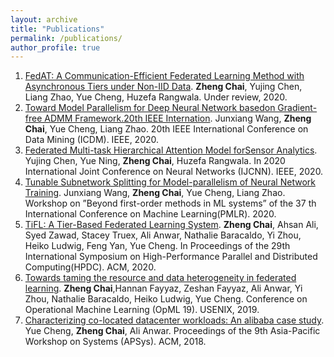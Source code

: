 ```yaml
---
layout: archive
title: "Publications"
permalink: /publications/
author_profile: true
---
```


1. [FedAT: A Communication-Efficient Federated Learning Method with Asynchronous Tiers under Non-IID Data](https://arxiv.org/pdf/2010.05958). **Zheng Chai**, Yujing Chen, Liang Zhao, Yue Cheng, Huzefa Rangwala. Under review, 2020.
2. [Toward Model Parallelism for Deep Neural Network basedon Gradient-free ADMM Framework.20th IEEE Internation](https://arxiv.org/pdf/2009.02868). Junxiang Wang, **Zheng Chai**, Yue Cheng, Liang Zhao. 20th IEEE International Conference on Data Mining (ICDM). IEEE, 2020.
3. [Federated Multi-task Hierarchical Attention Model forSensor Analytics](https://arxiv.org/pdf/1905.05142). Yujing Chen, Yue Ning, **Zheng Chai**, Huzefa Rangwala. In 2020 International Joint Conference on Neural Networks (IJCNN). IEEE, 2020.
4. [Tunable Subnetwork Splitting for Model-parallelism of Neural Network Training](https://arxiv.org/pdf/2009.04053). Junxiang Wang, **Zheng Chai**, Yue Cheng, Liang Zhao. Workshop on ”Beyond first-order methods in ML systems” of the 37 th International Conference on Machine Learning(PMLR). 2020.
5. [TiFL: A Tier-Based Federated Learning System](https://arxiv.org/pdf/2001.09249). **Zheng Chai**, Ahsan Ali, Syed Zawad, Stacey Truex, Ali Anwar, Nathalie Baracaldo, Yi Zhou, Heiko Ludwig, Feng Yan, Yue Cheng. In Proceedings of the 29th International Symposium on High-Performance Parallel and Distributed Computing(HPDC). ACM, 2020.
6. [Towards taming the resource and data heterogeneity in federated learning](https://www.usenix.org/system/files/opml19papers-chai.pdf). **Zheng Chai**,Hannan Fayyaz, Zeshan Fayyaz, Ali Anwar, Yi Zhou, Nathalie Baracaldo, Heiko Ludwig, Yue Cheng. Conference on Operational Machine Learning (OpML 19). USENIX, 2019.
7. [Characterizing co-located datacenter workloads: An alibaba case study](https://arxiv.org/pdf/1808.02919.pdf?roistat_visit=120946). Yue Cheng, **Zheng Chai**, Ali Anwar. Proceedings of the 9th Asia-Pacific Workshop on Systems (APSys). ACM, 2018.
